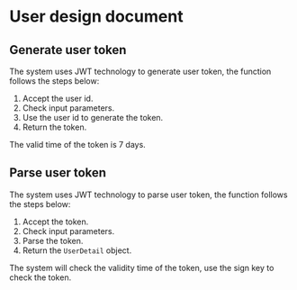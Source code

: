# User design document

## Generate user token

The system uses JWT technology to generate user token, the function follows the steps below:

1. Accept the user id.
2. Check input parameters.
3. Use the user id to generate the token.
4. Return the token.

The valid time of the token is 7 days.

## Parse user token

The system uses JWT technology to parse user token, the function follows the steps below:

1. Accept the token.
2. Check input parameters.
3. Parse the token.
4. Return the `UserDetail` object.

The system will check the validity time of the token, use the sign key to check the token.